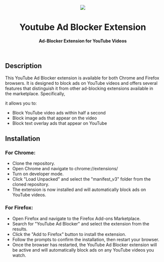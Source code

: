 <p align="center">
  <img src="https://raw.githubusercontent.com/iqbal-rashed/youtube-ad-blocker-extension/main/manifest_v3/images/icon128.png">
</p>
<h1 align="center"> Youtube Ad Blocker Extension </h1>
<p align="center">
  <b >Ad-Blocker Extension for YouTube Videos</b>
</p>

<br>

## Description

This YouTube Ad Blocker extension is available for both Chrome and Firefox browsers. It is designed to block ads on YouTube videos and offers several features that distinguish it from other ad-blocking extensions available in the marketplace. Specifically,

it allows you to:

-   Block YouTube video ads within half a second
-   Block image ads that appear on the video
-   Block text overlay ads that appear on YouTube

## Installation

### For Chrome:

-   Clone the repository.
-   Open Chrome and navigate to chrome://extensions/
-   Turn on developer mode.
-   Click "Load Unpacked" and select the "manifest_v3" folder from the cloned repository.
-   The extension is now installed and will automatically block ads on YouTube videos.

### For Firefox:

-   Open Firefox and navigate to the Firefox Add-ons Marketplace.
-   Search for "YouTube Ad Blocker" and select the extension from the results.
-   Click the "Add to Firefox" button to install the extension.
-   Follow the prompts to confirm the installation, then restart your browser.
-   Once the browser has restarted, the YouTube Ad Blocker extension will be active and will automatically block ads on any YouTube videos you watch.
